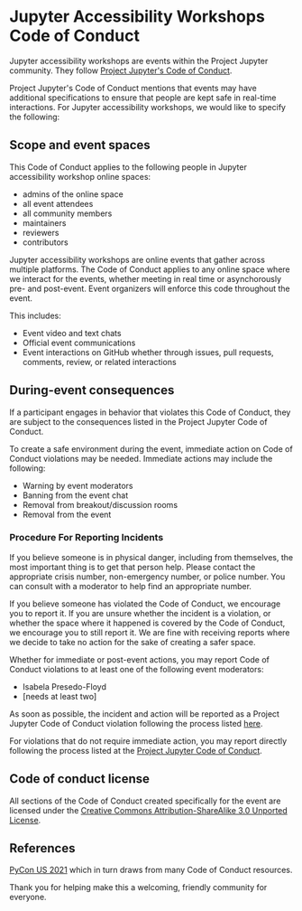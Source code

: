 # Jupyter Accessibility Workshops Code of Conduct

Jupyter accessibility workshops are events within the Project Jupyter community. They follow [Project Jupyter's Code of Conduct](https://jupyter.org/conduct/).

Project Jupyter's Code of Conduct mentions that events may have additional specifications to ensure that people are kept safe in real-time interactions. For Jupyter accessibility workshops, we would like to specify the following:

## Scope and event spaces

This Code of Conduct applies to the following people in Jupyter accessibility workshop online spaces:
- admins of the online space
- all event attendees
- all community members
- maintainers
- reviewers
- contributors

Jupyter accessibility workshops are online events that gather across multiple platforms. The Code of Conduct applies to any online space where we interact for the events, whether meeting in real time or asynchorously pre- and post-event. Event organizers will enforce this code throughout the event.

This includes:
- Event video and text chats
- Official event communications 
- Event interactions on GitHub whether through issues, pull requests, comments, review, or related interactions

## During-event consequences

If a participant engages in behavior that violates this Code of Conduct, they are subject to the consequences listed in the Project Jupyter Code of Conduct.

To create a safe environment during the event, immediate action on Code of Conduct violations may be needed. Immediate actions may include the following:
- Warning by event moderators
- Banning from the event chat
- Removal from breakout/discussion rooms
- Removal from the event

### Procedure For Reporting Incidents

If you believe someone is in physical danger, including from themselves, the most important thing is to get that person help. Please contact the appropriate crisis number, non-emergency number, or police number. You can consult with a moderator to help find an appropriate number.

If you believe someone has violated the Code of Conduct, we encourage you to report it. If you are unsure whether the incident is a violation, or whether the space where it happened is covered by the Code of Conduct, we encourage you to still report it. We are fine with receiving reports where we decide to take no action for the sake of creating a safer space.

Whether for immediate or post-event actions, you may report Code of Conduct violations to at least one of the following event moderators:
- Isabela Presedo-Floyd
- [needs at least two]

As soon as possible, the incident and action will be reported as a Project Jupyter Code of Conduct violation following the process listed [here](https://jupyter.org/conduct/).

For violations that do not require immediate action, you may report directly following the process listed at the [Project Jupyter Code of Conduct](https://jupyter.org/conduct/).

## Code of conduct license

All sections of the Code of Conduct created specifically for the event are licensed under the [Creative Commons Attribution-ShareAlike 3.0 Unported License](https://creativecommons.org/licenses/by-sa/3.0/).

## References
[PyCon US 2021](https://us.pycon.org/2021/about/code-of-conduct/) which in turn draws from many Code of Conduct resources. 

Thank you for helping make this a welcoming, friendly community for everyone.